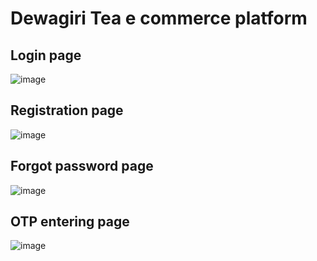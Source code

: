 # Dewagiri Tea e commerce platform 
## Login page
![image](https://github.com/user-attachments/assets/7b3623b0-486f-4808-8edb-415d5a69aca6)

## Registration page
![image](https://github.com/user-attachments/assets/5b79f701-6f13-46f3-bc68-785363b16205)

## Forgot password page
![image](https://github.com/user-attachments/assets/cb2557d2-46e4-4cf8-8f61-5285407629c5)

## OTP entering page
![image](https://github.com/user-attachments/assets/80315dee-e4ec-49ea-b978-7998bec9802d)




